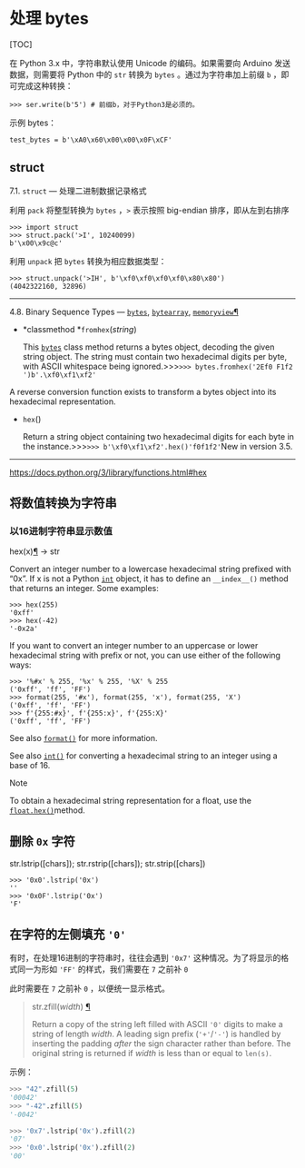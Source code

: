 # 处理 bytes

[TOC]

在 Python 3.x 中，字符串默认使用 Unicode 的编码。如果需要向 Arduino 发送数据，则需要将 Python 中的 `str` 转换为 `bytes` 。通过为字符串加上前缀 `b` ，即可完成这种转换：

```
>>> ser.write(b'5') # 前缀b，对于Python3是必须的。
```

示例 bytes：

```
test_bytes = b'\xA0\x60\x00\x00\x0F\xCF'
```

## struct

7.1. `struct` — 处理二进制数据记录格式

利用 `pack` 将整型转换为 `bytes` ，`>` 表示按照 big-endian 排序，即从左到右排序

```
>>> import struct
>>> struct.pack('>I', 10240099)
b'\x00\x9c@c'
```

利用 `unpack` 把 `bytes` 转换为相应数据类型：

```
>>> struct.unpack('>IH', b'\xf0\xf0\xf0\xf0\x80\x80')
(4042322160, 32896)
```







------

4.8. Binary Sequence Types — [`bytes`](https://docs.python.org/3/library/stdtypes.html#bytes), [`bytearray`](https://docs.python.org/3/library/stdtypes.html#bytearray), [`memoryview`](https://docs.python.org/3/library/stdtypes.html#memoryview)[¶](https://docs.python.org/3/library/stdtypes.html#binary-sequence-types-bytes-bytearray-memoryview)

- *classmethod *`fromhex`(*string*)

  This [`bytes`](https://docs.python.org/3/library/stdtypes.html#bytes) class method returns a bytes object, decoding the given string object. The string must contain two hexadecimal digits per byte, with ASCII whitespace being ignored.>>>`>>> bytes.fromhex('2Ef0 F1f2  ')b'.\xf0\xf1\xf2'`

A reverse conversion function exists to transform a bytes object into its hexadecimal representation.

- `hex`()

  Return a string object containing two hexadecimal digits for each byte in the instance.>>>`>>> b'\xf0\xf1\xf2'.hex()'f0f1f2'`New in version 3.5.

------

https://docs.python.org/3/library/functions.html#hex

## 将数值转换为字符串

### 以16进制字符串显示数值

hex(x)[¶](https://docs.python.org/3/library/functions.html#hex) -> str

Convert an integer number to a lowercase hexadecimal string prefixed with “0x”. If x is not a Python [`int`](https://docs.python.org/3/library/functions.html#int) object, it has to define an `__index__()` method that returns an integer. Some examples:

```
>>> hex(255)
'0xff'
>>> hex(-42)
'-0x2a'

```

If you want to convert an integer number to an uppercase or lower hexadecimal string with prefix or not, you can use either of the following ways:

```
>>> '%#x' % 255, '%x' % 255, '%X' % 255
('0xff', 'ff', 'FF')
>>> format(255, '#x'), format(255, 'x'), format(255, 'X')
('0xff', 'ff', 'FF')
>>> f'{255:#x}', f'{255:x}', f'{255:X}'
('0xff', 'ff', 'FF')

```

See also [`format()`](https://docs.python.org/3/library/functions.html#format) for more information.

See also [`int()`](https://docs.python.org/3/library/functions.html#int) for converting a hexadecimal string to an integer using a base of 16.

Note

To obtain a hexadecimal string representation for a float, use the [`float.hex()`](https://docs.python.org/3/library/stdtypes.html#float.hex)method.

## 删除 `0x` 字符

str.lstrip([chars]); str.rstrip([chars]); str.strip([chars])

```
>>> '0x0'.lstrip('0x')
''
>>> '0x0F'.lstrip('0x')
'F'
```

## 在字符的左侧填充 `'0'` 

有时，在处理16进制的字符串时，往往会遇到 `'0x7'` 这种情况。为了将显示的格式同一为形如 `'FF'` 的样式，我们需要在 `7` 之前补 `0` 

此时需要在 `7` 之前补 `0` ，以便统一显示格式。 

> str.zfill(*width*) [¶](https://docs.python.org/3/library/stdtypes.html#string-methods) 
>
> Return a copy of the string left filled with ASCII `'0'` digits to make a string of length *width*. A leading sign prefix (`'+'`/`'-'`) is handled by inserting the padding *after* the sign character rather than before. The original string is returned if *width* is less than or equal to `len(s)`.
>

示例：

```python
>>> "42".zfill(5)
'00042'
>>> "-42".zfill(5)
'-0042'

>>> '0x7'.lstrip('0x').zfill(2)
'07'
>>> '0x0'.lstrip('0x').zfill(2)
'00'
```


